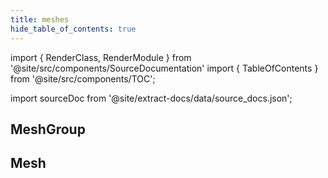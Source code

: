 ```yaml
---
title: meshes
hide_table_of_contents: true
---
```


import { RenderClass, RenderModule } from '@site/src/components/SourceDocumentation'
import { TableOfContents } from '@site/src/components/TOC';

import sourceDoc from '@site/extract-docs/data/source_docs.json';

<RenderModule data={sourceDoc} moduleFullName="bamboost.accessors.meshes" />

## MeshGroup

<RenderClass data={sourceDoc} classFullName="bamboost.accessors.meshes.MeshGroup" />

## Mesh

<RenderClass data={sourceDoc} classFullName="bamboost.accessors.meshes.Mesh" />

<TableOfContents />
